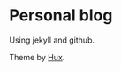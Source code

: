 # Personal blog
Using jekyll and github.

Theme by [Hux](https://github.com/Huxpro/huxpro.github.io).